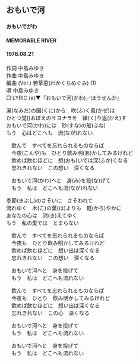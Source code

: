## おもいで河
#### おもいでがわ
#### MEMORABLE RIVER
#### 1978.08.21


作詞         中島みゆき  
作曲         中島みゆき  
編曲 (Ver.)  若草恵(わかくちめぐみ) (1)  
唄           中島みゆき  
□ LYRIC (a)▼『おもいで河(かわ)／ほうせんか』　　


涙(なみだ)の国(くに)から　吹(ふ)く風(かぜ)は  
ひとつ覚()おぼえのサヨナラを　繰(く)り返(かえ)す  
おもいで河(かわ)には　砂(すな)の船(ふね)  
もう　心はどこへも　流(なが)れない  
  
　飲んで　すべてを忘れられるものならば  
　今夜(こんや)も　ひとり飲み明(あ)かしてみるけれど  
　飲めば飲むほどに　想(おも)いでは深(ふか)くなる  
　忘れきれない　この想い　深くなる  
  
　おもいで河(かわ)へと　身(み)を投(な)げて  
　もう　私は　どこへも流(なが)れない  
  
季節(きぶし)のさそいに　さそわれて  
流れゆく　木(こ)の葉(は)よりも　軽(かろ)やかに  
あなたの心は　消(き)えてゆく  
もう　私の愛では　とまらない  
  
　飲んで　すべてを忘れられるものならば  
　今夜も　ひとり飲み明かしてみるけれど  
　飲めば飲むほどに　想い出は深くなる  
　忘れきれない　この想い　深くなる  
  
　おもいで河へと　身を投げて  
　もう　私は　どこへも流れない  
  
　飲んで　すべてを忘れられるものならば  
　今夜も　ひとり　飲み明かしてみるけれど  
　飲めば飲むほどに　想い出は深くなる  
　忘れきれない　この心　深くなる  
  
　おもいで河へと　身を投げて  
　もう　私は　どこへも流れない  
  
　おもいで河へと　身を投げて  
　もう　私は　どこへも流れない  
